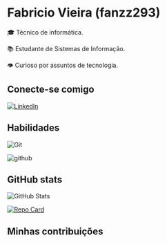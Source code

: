 # Fabricio Vieira (fanzz293)

🎓 Técnico de informática.

📚 Estudante de Sistemas de Informação. 

👁 Curioso por assuntos de tecnologia. 

## Conecte-se comigo

[![LinkedIn](https://img.shields.io/badge/LinkedIn-23A?style=for-the-badge&logo=linkedin&logoColor=0E76A8)](https://www.linkedin.com/in/fabricio-vieira-8bb2b298/)

## Habilidades

![Git](https://img.shields.io/badge/git-000?style=for-the-badge&logo=git&logoColor=0E7A8)

![github](https://img.shields.io/badge/GIThub-000?style=for-the-badge&logo=github&logoColor=0E76A)


## GitHub stats

![GitHub Stats](https://github-readme-stats.vercel.app/api?username=fanzz293&theme=transparent&bg_color=000&border_color=30A3DC&show_icons=true&icon_color=30A3DC&title_color=A64D5F&text_color=FFF)

[![Repo Card](https://github-readme-stats.vercel.app/api/pin/?username=fanzz293&repo=dio-lab-open-source2&bg_color=000&border_color=30A3DC&show_icons=true&icon_color=30A3DC&title_color=E94D5F&text_color=FFF)](https://github.com/fanzz293/dio-lab-open-source2)

## Minhas contribuições
